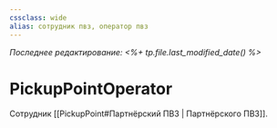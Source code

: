 ```yaml
---
cssclass: wide
alias: сотрудник пвз, оператор пвз
---
```


*Последнее редактирование: <%+ tp.file.last_modified_date() %>*


# PickupPointOperator

Сотрудник [[PickupPoint#Партнёрский ПВЗ | Партнёрского ПВЗ]].
